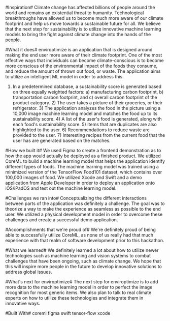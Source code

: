 #Inspiration#
Climate change has affected billions of people around the world and remains an existential threat to humanity. Technological breakthroughs have allowed us to become much more aware of our climate footprint and help us move towards a sustainable future for all. We believe that the next step for sustainability is to utilize innovative machine learning models to bring the fight against climate change into the hands of the people.

#What it does#
enviroptimize is an application that is designed around making the end user more aware of their climate footprint. One of the most effective ways that individuals can become climate-conscious is to become more conscious of the environmental impact of the foods they consume, and reduce the amount of thrown out food, or waste. The application aims to utilize an intelligent ML model in order to address this.

1) In a predetermined database, a sustainability score is generated based on three equally weighted factors: a) manufacturing carbon footprint, b) transportation carbon footprint, and c) overall carbon footprint of the product category. 2) The user takes a picture of their groceries, or their refrigerator. 3) The application analyzes the food in the picture using a 10,000 image machine learning model and matches the food up to its sustainability score. 4) A list of the user's food is generated, along with each food's sustainability score. 5) Items that are duplicates are also highlighted to the user. 6) Recommendations to reduce waste are provided to the user. 7) Interesting recipes from the current food that the user has are generated based on the matches.

#How we built it#
We used Figma to create a frontend demonstration as to how the app would actually be deployed as a finished product. We utilized CoreML to build a machine learning model that helps the application identify different types of foods. The machine learning model was trained using a minimized version of the TensorFlow Food101 dataset, which contains over 100,000 images of food. We utilized Xcode and Swift and a demo application from Apple Developer in order to deploy an application onto iOS/iPadOS and test out the machine learning model.

#Challenges we ran into#
Conceptualizing the different interactions between parts of the application was definitely a challenge. The goal was to theorize a way to make the experience as seamless as possible to the end user. We utilized a physical development model in order to overcome these challenges and create a successful demo application.

#Accomplishments that we're proud of#
We're definitely proud of being able to successfully utilize CoreML, as none of us really had that much experience with that realm of software development prior to this hackathon.

#What we learned#
We definitely learned a lot about how to utilize newer technologies such as machine learning and vision systems to combat challenges that have been ongoing, such as climate change. We hope that this will inspire more people in the future to develop innovative solutions to address global issues.

#What's next for enviroptimize#
The next step for enviroptimize is to add more data to the machine learning model in order to perfect the image recognition for most generic items. We also plan to talk to real climate experts on how to utilize these technologies and integrate them in innovative ways.

#Built With#
coreml
figma
swift
tensor-flow
xcode
